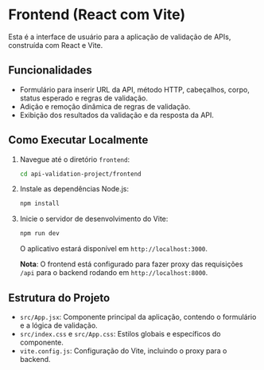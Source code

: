 # Frontend (React com Vite)

Esta é a interface de usuário para a aplicação de validação de APIs, construída com React e Vite.

## Funcionalidades

-   Formulário para inserir URL da API, método HTTP, cabeçalhos, corpo, status esperado e regras de validação.
-   Adição e remoção dinâmica de regras de validação.
-   Exibição dos resultados da validação e da resposta da API.

## Como Executar Localmente

1.  Navegue até o diretório `frontend`:
    ```bash
    cd api-validation-project/frontend
    ```
2.  Instale as dependências Node.js:
    ```bash
    npm install
    ```
3.  Inicie o servidor de desenvolvimento do Vite:
    ```bash
    npm run dev
    ```
    O aplicativo estará disponível em `http://localhost:3000`.

    **Nota**: O frontend está configurado para fazer proxy das requisições `/api` para o backend rodando em `http://localhost:8000`.

## Estrutura do Projeto

-   `src/App.jsx`: Componente principal da aplicação, contendo o formulário e a lógica de validação.
-   `src/index.css` e `src/App.css`: Estilos globais e específicos do componente.
-   `vite.config.js`: Configuração do Vite, incluindo o proxy para o backend.

